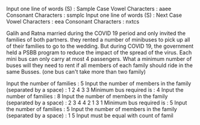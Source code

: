 Input one line of words (S) : Sample Case Vowel Characters :
aaee
Consonant Characters :
ssmplc
Input one line of words (S) : Next Case Vowel Characters :
eea
Consonant Characters :
nxtcs

Galih and Ratna married during the COVID 19 period and only invited the families of both
partners. they rented a number of minibuses to pick up all of their families to go to the wedding.
But during COVID 19, the government held a PSBB program to reduce the impact of the spread
of the virus. Each mini bus can only carry at most 4 passengers.
What a minimum number of buses will they need to rent if all members of each family should
ride in the same Busses. (one bus can't take more than two family)

Input the number of families : 5
Input the number of members in the family
(separated by a space) : 1 2 4 3 3
Minimum bus required is : 4
Input the number of families : 8
Input the number of members in the family
(separated by a space) : 2 3 4 4 2 1 3 1
Minimum bus required is : 5
Input the number of families : 5
Input the number of members in the family
(separated by a space) : 1 5
Input must be equal with count of famil
